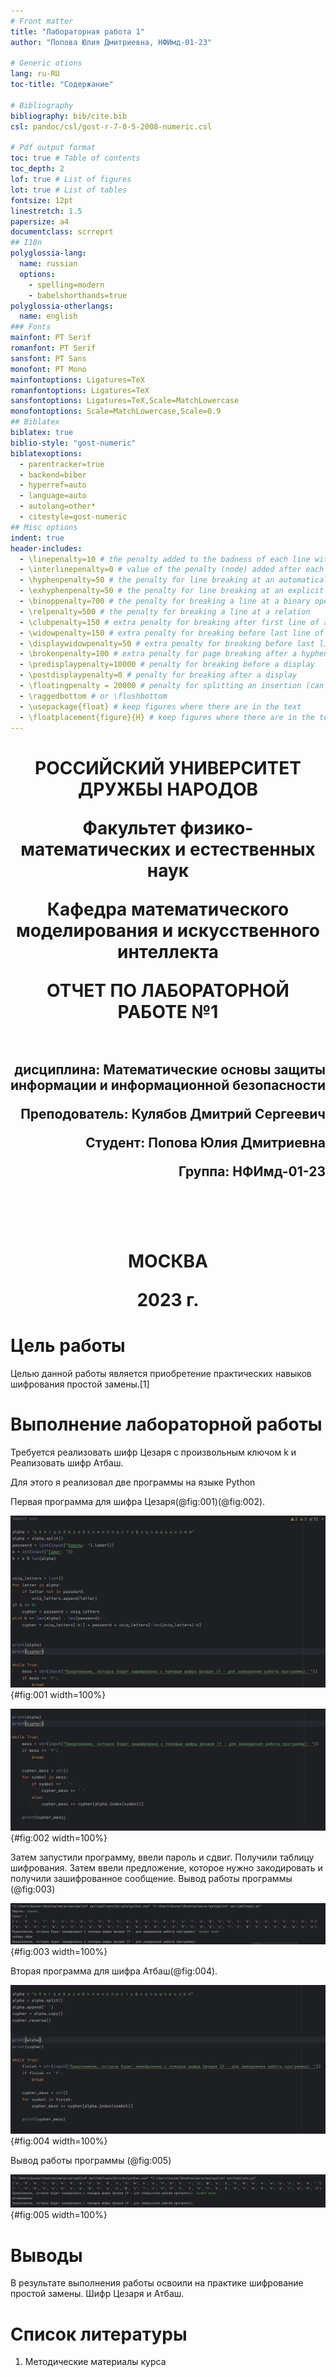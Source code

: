```yaml
---
# Front matter
title: "Лабораторная работа 1"
author: "Попова Юлия Дмитриевна, НФИмд-01-23"

# Generic otions
lang: ru-RU
toc-title: "Содержание"

# Bibliography
bibliography: bib/cite.bib
csl: pandoc/csl/gost-r-7-0-5-2008-numeric.csl

# Pdf output format
toc: true # Table of contents
toc_depth: 2
lof: true # List of figures
lot: true # List of tables
fontsize: 12pt
linestretch: 1.5
papersize: a4
documentclass: scrreprt
## I18n
polyglossia-lang:
  name: russian
  options:
	- spelling=modern
	- babelshorthands=true
polyglossia-otherlangs:
  name: english
### Fonts
mainfont: PT Serif
romanfont: PT Serif
sansfont: PT Sans
monofont: PT Mono
mainfontoptions: Ligatures=TeX
romanfontoptions: Ligatures=TeX
sansfontoptions: Ligatures=TeX,Scale=MatchLowercase
monofontoptions: Scale=MatchLowercase,Scale=0.9
## Biblatex
biblatex: true
biblio-style: "gost-numeric"
biblatexoptions:
  - parentracker=true
  - backend=biber
  - hyperref=auto
  - language=auto
  - autolang=other*
  - citestyle=gost-numeric
## Misc options
indent: true
header-includes:
  - \linepenalty=10 # the penalty added to the badness of each line within a paragraph (no associated penalty node) Increasing the value makes tex try to have fewer lines in the paragraph.
  - \interlinepenalty=0 # value of the penalty (node) added after each line of a paragraph.
  - \hyphenpenalty=50 # the penalty for line breaking at an automatically inserted hyphen
  - \exhyphenpenalty=50 # the penalty for line breaking at an explicit hyphen
  - \binoppenalty=700 # the penalty for breaking a line at a binary operator
  - \relpenalty=500 # the penalty for breaking a line at a relation
  - \clubpenalty=150 # extra penalty for breaking after first line of a paragraph
  - \widowpenalty=150 # extra penalty for breaking before last line of a paragraph
  - \displaywidowpenalty=50 # extra penalty for breaking before last line before a display math
  - \brokenpenalty=100 # extra penalty for page breaking after a hyphenated line
  - \predisplaypenalty=10000 # penalty for breaking before a display
  - \postdisplaypenalty=0 # penalty for breaking after a display
  - \floatingpenalty = 20000 # penalty for splitting an insertion (can only be split footnote in standard LaTeX)
  - \raggedbottom # or \flushbottom
  - \usepackage{float} # keep figures where there are in the text
  - \floatplacement{figure}{H} # keep figures where there are in the text
---
```


<h1 align="center">
<p>РОССИЙСКИЙ УНИВЕРСИТЕТ ДРУЖБЫ НАРОДОВ 
<p>Факультет физико-математических и естественных наук  
<p>Кафедра математического моделирования и искусственного интеллекта
<p>ОТЧЕТ ПО ЛАБОРАТОРНОЙ РАБОТЕ №1
<br></br>
<h2 align="right">
<p>дисциплина: Математические основы защиты информации и информационной безопасности
<p>Преподователь: Кулябов Дмитрий Сергеевич
<p>Студент: Попова Юлия Дмитриевна
<p>Группа: НФИмд-01-23
<br></br>
<br></br>
<h1 align="center">
<p>МОСКВА
<p>2023 г.
</h1>

# Цель работы

Целью данной работы является приобретение практических навыков шифрования простой замены.[1]

# Выполнение лабораторной работы

Требуется реализовать шифр Цезаря с произвольным ключом k и Реализовать шифр Атбаш.

Для этого я реализовал две программы на языке Python

Первая программа для шифра Цезаря(@fig:001)(@fig:002).

![cesar1](images/1.png){#fig:001 width=100%}

![cesar2](images/2.png){#fig:002 width=100%}

Затем запустили программу, ввели пароль и сдвиг. Получили таблицу шифрования. Затем ввели предложение, которое нужно закодировать и получили зашифрованное сообщение.
Вывод работы программы (@fig:003)

![cesar_out](images/4.png){#fig:003 width=100%}

Вторая программа для шифра Атбаш(@fig:004).

![atbash](images/3.png){#fig:004 width=100%}


Вывод работы программы (@fig:005)

![atbash_out](images/5.png){#fig:005 width=100%}

# Выводы

В результате выполнения работы освоили на практике шифрование простой замены. Шифр Цезаря и Атбаш.

# Список литературы

1. Методические материалы курса
